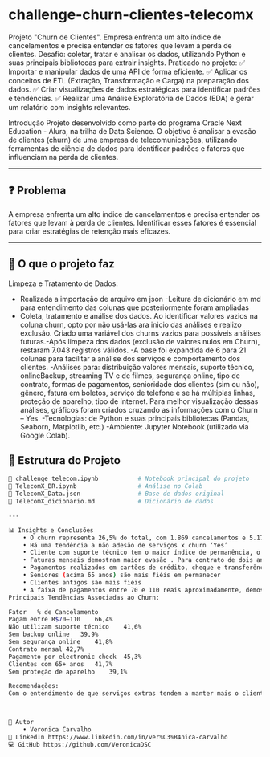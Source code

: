 # challenge-churn-clientes-telecomx
Projeto "Churn de Clientes". Empresa enfrenta um alto índice de cancelamentos e precisa entender os fatores que levam à perda de clientes.
Desafio: coletar, tratar e analisar os dados, utilizando Python e suas principais bibliotecas para extrair insights.
Praticado no projeto: 
✅ Importar e manipular dados de uma API de forma eficiente.
✅ Aplicar os conceitos de ETL (Extração, Transformação e Carga) na preparação dos dados.
✅ Criar visualizações de dados estratégicas para identificar padrões e tendências.
✅ Realizar uma Análise Exploratória de Dados (EDA) e gerar um relatório com insights relevantes.

Introdução
Projeto desenvolvido como parte do programa Oracle Next Education - Alura, na trilha de Data Science.
O objetivo é analisar a evasão de clientes (churn) de uma empresa de telecomunicações, utilizando ferramentas de ciência de dados para identificar padrões e fatores que influenciam na perda de clientes.

---

## ❓ Problema

A empresa enfrenta um alto índice de cancelamentos e precisa entender os fatores que levam à perda de clientes. Identificar esses fatores é essencial para criar estratégias de retenção mais eficazes.

---

## 🎯 O que o projeto faz
Limpeza e Tratamento de Dados:
- Realizada a importação de arquivo em json
-Leitura de dicionário em md para entendimento das colunas que posteriormente foram ampliadas
- Coleta, tratamento e análise dos dados. Ao identificar valores vazios na coluna churn, opto por não usá-las ara inicio das análises e realizo exclusão. Criado uma variável dos churns vazios para possíveis análises futuras.-Após limpeza dos dados (exclusão de valores nulos em Churn), restaram 7.043 registros válidos.
-A base foi expandida de 6 para 21 colunas para facilitar a análise dos serviços e comportamento dos clientes.
-Análises para: distribuição valores mensais, suporte técnico, onlineBackup, streaming TV e de filmes, segurança online, tipo de contrato, formas de pagamentos, senioridade dos clientes (sim ou não), gênero, fatura em boletos, serviço de telefone e se há múltiplas linhas, proteção de aparelho, tipo de internet. Para melhor visualização dessas análises, gráficos foram criados cruzando as informações com o Churn – Yes.
-Tecnologias: de Python e suas principais bibliotecas (Pandas, Seaborn, Matplotlib, etc.)
-Ambiente: Jupyter Notebook (utilizado via Google Colab).


## 📁 Estrutura do Projeto

```bash
📄 challenge_telecom.ipynb           # Notebook principal do projeto
📄 TelecomX_BR.ipynb                 # Análise no Colab
📄 TelecomX_Data.json                # Base de dados original
📄 TelecomX_dicionario.md            # Dicionário de dados

---

📊 Insights e Conclusões
    • O churn representa 26,5% do total, com 1.869 cancelamentos e 5.174 clientes retidos.
    • Há uma tendência a não adesão de serviços x churn ‘Yes’
    • Cliente com suporte técnico tem o maior índice de permanência, o mesmo para segurança online. 
    • Faturas mensais demostram maior evasão . Para contrato de dois anos a evasão é ínfima. 
    • Pagamentos realizados em cartões de crédito, cheque e transferências bancárias são superiormente duradouros como clientes
    • Seniores (acima 65 anos) são mais fiéis em permanecer 
    • Clientes antigos são mais fiéis
    • A faixa de pagamentos entre 70 e 110 reais aproximadamente, demostram maior evasão.
Principais Tendências Associadas ao Churn:

Fator	% de Cancelamento
Pagam entre R$70–110	66,4%
Não utilizam suporte técnico	41,6%
Sem backup online	39,9%
Sem segurança online	41,8%
Contrato mensal	42,7%
Pagamento por electronic check	45,3%
Clientes com 65+ anos	41,7%
Sem proteção de aparelho	39,1%

Recomendações: 
Com o entendimento de que serviços extras tendem a manter mais o cliente, assim bem como os números para proteção e apoio tem maior relevância na amostragem coletada, uma boa estratégia seria estimular, dar treinamentos e poder de barganha para equipe de vendas melhor ofertar o portifólio, explorando as vantagens da aderência dos pacotes completos.



👤 Autor
    • Veronica Carvalho
🔗 LinkedIn https://www.linkedin.com/in/ver%C3%B4nica-carvalho
💻 GitHub https://github.com/VeronicaDSC
